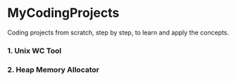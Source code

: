 # MyCodingProjects
Coding projects from scratch, step by step, to learn and apply the concepts.

### 1. Unix WC Tool
### 2. Heap Memory Allocator
